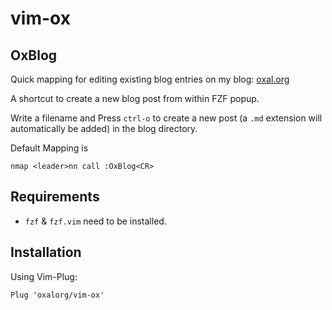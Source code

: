 # vim-ox

## OxBlog

Quick mapping for editing existing blog entries on my blog:
[oxal.org](https://oxal.org/blog/)

A shortcut to create a new blog post from within FZF popup.

Write a filename and Press `ctrl-o` to create a new post (a `.md` extension
will automatically be added) in the blog directory.

Default Mapping is

```
nmap <leader>nn call :OxBlog<CR>
```

## Requirements

- `fzf` & `fzf.vim` need to be installed.

## Installation

Using Vim-Plug:

```
Plug 'oxalorg/vim-ox'
```
